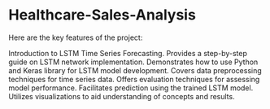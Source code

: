 # Healthcare-Sales-Analysis
Here are the key features of the project:

Introduction to LSTM Time Series Forecasting.
Provides a step-by-step guide on LSTM network implementation.
Demonstrates how to use Python and Keras library for LSTM model development.
Covers data preprocessing techniques for time series data.
Offers evaluation techniques for assessing model performance.
Facilitates prediction using the trained LSTM model.
Utilizes visualizations to aid understanding of concepts and results.
